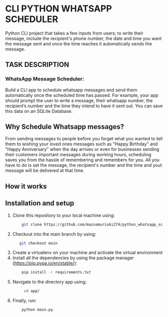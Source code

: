 # CLI PYTHON WHATSAPP SCHEDULER
Python CLI project that takes a few inputs from users; to write their message, include the recipient's phone number, the date and time you want the message sent and once the time reaches it automatically sends the message.

## TASK DESCRIPTION
### WhatsApp Message Scheduler:

Build a CLI app to schedule whatsapp messages and send them automatically once the scheduled time has passed. For example, your app should prompt the user to write a message, their whatsapp number, the recipient’s number and the time they intend to have it sent out. You can save this data on an SQLite Database.

## Why Schedule Whatsapp messages?
From sending messages to people before you forget what you wanted to tell them to wishing your loved ones messages such as "Happy Birthday" and "Happy Anniversary" when the day arrives or even for businesses sending their customers important messages during working hours, scheduling saves you from the hassle of remembering and remembers for you. All you have to do is set the message, the recipient's number and the time and yout message will be delivered at that time.

## How it works

## Installation and setup

1. Clone this repository to your local machine using:
    ```bash
        git clone https://github.com/mainamuriuki274/python_whatsapp_scheduler.git
      ```
2. Checkout into the main branch by using:
    ```bash 
       git checkout main
      ```
3. Create a virtualenv on your machine and activate the virtual environment
4. Install all the dependencies by using the package manager (https://pip.pypa.io/en/stable/):
    ```bash
        pip install -r requirements.txt 
     ``` 
5. Navigate to the directory app using:
   ```bash
        cd app/
      ```
 6. Finally, run:
    ```bash
        python main.py
       ```


